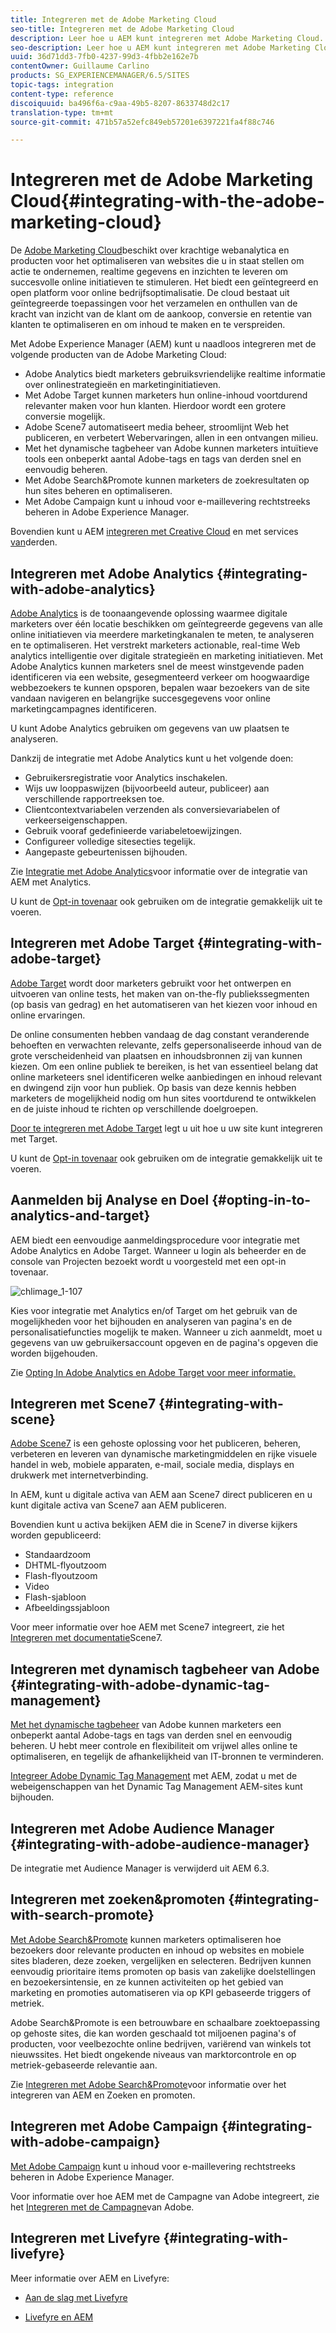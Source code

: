```yaml
---
title: Integreren met de Adobe Marketing Cloud
seo-title: Integreren met de Adobe Marketing Cloud
description: Leer hoe u AEM kunt integreren met Adobe Marketing Cloud.
seo-description: Leer hoe u AEM kunt integreren met Adobe Marketing Cloud.
uuid: 36d71dd3-7fb0-4237-99d3-4fbb2e162e7b
contentOwner: Guillaume Carlino
products: SG_EXPERIENCEMANAGER/6.5/SITES
topic-tags: integration
content-type: reference
discoiquuid: ba496f6a-c9aa-49b5-8207-8633748d2c17
translation-type: tm+mt
source-git-commit: 471b57a52efc849eb57201e6397221fa4f88c746

---
```



# Integreren met de Adobe Marketing Cloud{#integrating-with-the-adobe-marketing-cloud}

De [Adobe Marketing Cloud](https://www.adobe.com/solutions/digital-marketing.html)beschikt over krachtige webanalytica en producten voor het optimaliseren van websites die u in staat stellen om actie te ondernemen, realtime gegevens en inzichten te leveren om succesvolle online initiatieven te stimuleren. Het biedt een geïntegreerd en open platform voor online bedrijfsoptimalisatie. De cloud bestaat uit geïntegreerde toepassingen voor het verzamelen en onthullen van de kracht van inzicht van de klant om de aankoop, conversie en retentie van klanten te optimaliseren en om inhoud te maken en te verspreiden.

Met Adobe Experience Manager (AEM) kunt u naadloos integreren met de volgende producten van de Adobe Marketing Cloud:

* Adobe Analytics biedt marketers gebruiksvriendelijke realtime informatie over onlinestrategieën en marketinginitiatieven.
* Met Adobe Target kunnen marketers hun online-inhoud voortdurend relevanter maken voor hun klanten. Hierdoor wordt een grotere conversie mogelijk.
* Adobe Scene7 automatiseert media beheer, stroomlijnt Web het publiceren, en verbetert Webervaringen, allen in een ontvangen milieu.
* Met het dynamische tagbeheer van Adobe kunnen marketers intuïtieve tools een onbeperkt aantal Adobe-tags en tags van derden snel en eenvoudig beheren.
* Met Adobe Search&amp;Promote kunnen marketers de zoekresultaten op hun sites beheren en optimaliseren.
* Met Adobe Campaign kunt u inhoud voor e-maillevering rechtstreeks beheren in Adobe Experience Manager.

Bovendien kunt u AEM [integreren met Creative Cloud](/help/assets/aem-cc-folder-sharing-best-practices.md) en met services [van](/help/sites-administering/third-party-services.md)derden.

## Integreren met Adobe Analytics {#integrating-with-adobe-analytics}

[Adobe Analytics](https://www.omniture.com/en/products/analytics/sitecatalyst) is de toonaangevende oplossing waarmee digitale marketers over één locatie beschikken om geïntegreerde gegevens van alle online initiatieven via meerdere marketingkanalen te meten, te analyseren en te optimaliseren. Het verstrekt marketers actionable, real-time Web analytics intelligentie over digitale strategieën en marketing initiatieven. Met Adobe Analytics kunnen marketers snel de meest winstgevende paden identificeren via een website, gesegmenteerd verkeer om hoogwaardige webbezoekers te kunnen opsporen, bepalen waar bezoekers van de site vandaan navigeren en belangrijke succesgegevens voor online marketingcampagnes identificeren.

U kunt Adobe Analytics gebruiken om gegevens van uw plaatsen te analyseren.

Dankzij de integratie met Adobe Analytics kunt u het volgende doen:

* Gebruikersregistratie voor Analytics inschakelen.
* Wijs uw looppaswijzen (bijvoorbeeld auteur, publiceer) aan verschillende rapportreeksen toe.
* Clientcontextvariabelen verzenden als conversievariabelen of verkeerseigenschappen.
* Gebruik vooraf gedefinieerde variabeletoewijzingen.
* Configureer volledige sitesecties tegelijk.
* Aangepaste gebeurtenissen bijhouden.

Zie [Integratie met Adobe Analytics](/help/sites-administering/adobeanalytics.md)voor informatie over de integratie van AEM met Analytics.

U kunt de [Opt-in tovenaar](/help/sites-administering/opt-in.md) ook gebruiken om de integratie gemakkelijk uit te voeren.

## Integreren met Adobe Target {#integrating-with-adobe-target}

[Adobe Target](https://www.omniture.com/en/products/conversion/test-and-target) wordt door marketers gebruikt voor het ontwerpen en uitvoeren van online tests, het maken van on-the-fly publiekssegmenten (op basis van gedrag) en het automatiseren van het kiezen voor inhoud en online ervaringen.

De online consumenten hebben vandaag de dag constant veranderende behoeften en verwachten relevante, zelfs gepersonaliseerde inhoud van de grote verscheidenheid van plaatsen en inhoudsbronnen zij van kunnen kiezen. Om een online publiek te bereiken, is het van essentieel belang dat online marketeers snel identificeren welke aanbiedingen en inhoud relevant en dwingend zijn voor hun publiek. Op basis van deze kennis hebben marketers de mogelijkheid nodig om hun sites voortdurend te ontwikkelen en de juiste inhoud te richten op verschillende doelgroepen.

[Door te integreren met Adobe Target](/help/sites-administering/target.md) legt u uit hoe u uw site kunt integreren met Target.

U kunt de [Opt-in tovenaar](/help/sites-administering/opt-in.md) ook gebruiken om de integratie gemakkelijk uit te voeren.

## Aanmelden bij Analyse en Doel {#opting-in-to-analytics-and-target}

AEM biedt een eenvoudige aanmeldingsprocedure voor integratie met Adobe Analytics en Adobe Target. Wanneer u login als beheerder en de console van Projecten bezoekt wordt u voorgesteld met een opt-in tovenaar.

![chlimage_1-107](assets/chlimage_1-107a.png)

Kies voor integratie met Analytics en/of Target om het gebruik van de mogelijkheden voor het bijhouden en analyseren van pagina&#39;s en de personalisatiefuncties mogelijk te maken. Wanneer u zich aanmeldt, moet u gegevens van uw gebruikersaccount opgeven en de pagina&#39;s opgeven die worden bijgehouden.

Zie [Opting In Adobe Analytics en Adobe Target voor meer informatie.](/help/sites-administering/opt-in.md)

## Integreren met Scene7 {#integrating-with-scene}

[Adobe Scene7](https://www.adobe.com/products/scene7.html) is een gehoste oplossing voor het publiceren, beheren, verbeteren en leveren van dynamische marketingmiddelen en rijke visuele handel in web, mobiele apparaten, e-mail, sociale media, displays en drukwerk met internetverbinding.

In AEM, kunt u digitale activa van AEM aan Scene7 direct publiceren en u kunt digitale activa van Scene7 aan AEM publiceren.

Bovendien kunt u activa bekijken AEM die in Scene7 in diverse kijkers worden gepubliceerd:

* Standaardzoom
* DHTML-flyoutzoom
* Flash-flyoutzoom
* Video
* Flash-sjabloon
* Afbeeldingssjabloon

Voor meer informatie over hoe AEM met Scene7 integreert, zie het [Integreren met documentatie](/help/sites-administering/scene7.md)Scene7.

## Integreren met dynamisch tagbeheer van Adobe {#integrating-with-adobe-dynamic-tag-management}

[Met het dynamische tagbeheer](https://www.adobe.com/solutions/digital-marketing/dynamic-tag-management.html) van Adobe kunnen marketers een onbeperkt aantal Adobe-tags en tags van derden snel en eenvoudig beheren. U hebt meer controle en flexibiliteit om vrijwel alles online te optimaliseren, en tegelijk de afhankelijkheid van IT-bronnen te verminderen.

[Integreer Adobe Dynamic Tag Management](/help/sites-administering/dtm.md) met AEM, zodat u met de webeigenschappen van het Dynamic Tag Management AEM-sites kunt bijhouden.

## Integreren met Adobe Audience Manager {#integrating-with-adobe-audience-manager}

De integratie met Audience Manager is verwijderd uit AEM 6.3.

## Integreren met zoeken&amp;promoten {#integrating-with-search-promote}

[Met Adobe Search&amp;Promote](https://www.omniture.com/en/products/conversion/search-and-promote) kunnen marketers optimaliseren hoe bezoekers door relevante producten en inhoud op websites en mobiele sites bladeren, deze zoeken, vergelijken en selecteren. Bedrijven kunnen eenvoudig prioritaire items promoten op basis van zakelijke doelstellingen en bezoekersintensie, en ze kunnen activiteiten op het gebied van marketing en promoties automatiseren via op KPI gebaseerde triggers of metriek.

Adobe Search&amp;Promote is een betrouwbare en schaalbare zoektoepassing op gehoste sites, die kan worden geschaald tot miljoenen pagina&#39;s of producten, voor veelbezochte online bedrijven, variërend van winkels tot nieuwssites. Het biedt ongekende niveaus van marktorcontrole en op metriek-gebaseerde relevantie aan.

Zie [Integreren met Adobe Search&amp;Promote](/help/sites-administering/search-and-promote.md)voor informatie over het integreren van AEM en Zoeken en promoten.

## Integreren met Adobe Campaign {#integrating-with-adobe-campaign}

[Met Adobe Campaign](https://www.adobe.com/solutions/campaign-management.html) kunt u inhoud voor e-maillevering rechtstreeks beheren in Adobe Experience Manager.

Voor informatie over hoe AEM met de Campagne van Adobe integreert, zie het [Integreren met de Campagne](/help/sites-administering/campaignstandard.md)van Adobe.

## Integreren met Livefyre {#integrating-with-livefyre}

Meer informatie over AEM en Livefyre:

* [Aan de slag met Livefyre](https://answers.livefyre.com/developers/getting-started)

* [Livefyre en AEM](https://answers.livefyre.com/product/livefyre-for-adobe-experience-manager-aem/livefyre-for-adobe-experience-manager/)

